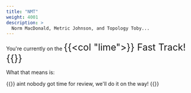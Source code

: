 ```yaml
---
title: "NMT"
weight: 4001
description: >
  Norm MacDonald, Metric Johnson, and Topology Toby...
---
```


<style>
    .inline-header {
        font-size: 1.8em;
        display: inline;
    }
</style>

You're currently on the <span class="inline-header">{{<col "lime">}} Fast Track! {{</col>}}</span>   

What that means is:

{{<tip>}}
aint nobody got time for review, we'll do it on the way!
{{</tip>}}

